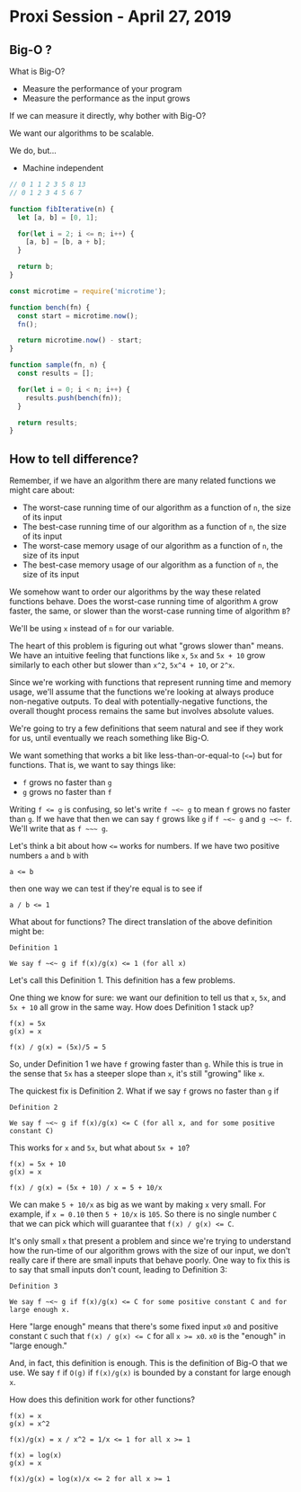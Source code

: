 # Proxi Session - April 27, 2019

## Big-O ?

What is Big-O?

- Measure the performance of your program
- Measure the performance as the input grows

If we can measure it directly, why bother with Big-O?

We want our algorithms to be scalable.

We do, but...

- Machine independent

```javascript
// 0 1 1 2 3 5 8 13
// 0 1 2 3 4 5 6 7

function fibIterative(n) {
  let [a, b] = [0, 1];

  for(let i = 2; i <= n; i++) {
    [a, b] = [b, a + b];
  }

  return b;
}

const microtime = require('microtime');

function bench(fn) {
  const start = microtime.now();
  fn();

  return microtime.now() - start;
}

function sample(fn, n) {
  const results = [];

  for(let i = 0; i < n; i++) {
    results.push(bench(fn));
  }

  return results;
}
```

## How to tell difference?

Remember, if we have an algorithm there are many related functions we might care about:

- The worst-case running time of our algorithm as a function of `n`, the size of its input
- The best-case running time of our algorithm as a function of `n`, the size of its input
- The worst-case memory usage of our algorithm as a function of `n`, the size of its input
- The best-case memory usage of our algorithm as a function of `n`, the size of its input

We somehow want to order our algorithms by the way these related functions behave.  Does the worst-case running time of algorithm `A` grow faster, the same, or slower than the worst-case running time of algorithm `B`?

We'll be using `x` instead of `n` for our variable.

The heart of this problem is figuring out what "grows slower than" means.  We have an intuitive feeling that functions like `x`, `5x` and `5x + 10` grow similarly to each other but slower than `x^2`, `5x^4 + 10`, or `2^x`.

Since we're working with functions that represent running time and memory usage, we'll assume that the functions we're looking at always produce non-negative outputs.  To deal with potentially-negative functions, the overall thought process remains the same but involves absolute values.

We're going to try a few definitions that seem natural and see if they work for us, until eventually we reach something like Big-O.

We want something that works a bit like less-than-or-equal-to (`<=`) but for functions.  That is, we want to say things like:

- `f` grows no faster than `g`
- `g` grows no faster than `f`

Writing `f <= g` is confusing, so let's write `f ~<~ g` to mean `f` grows no faster than `g`. If we have that then we can say `f` grows like `g` if `f ~<~ g` and `g ~<~ f`.  We'll write that as `f ~~~ g`.

Let's think a bit about how `<=` works for numbers.  If we have two positive numbers `a` and `b` with

```text
a <= b
```

then one way we can test if they're equal is to see if

```text
a / b <= 1
```

What about for functions?  The direct translation of the above definition might be:

```text
Definition 1

We say f ~<~ g if f(x)/g(x) <= 1 (for all x)
```

Let's call this Definition 1. This definition has a few problems.

One thing we know for sure: we want our definition to tell us that `x`, `5x`, and `5x + 10` all grow in the same way.  How does Definition 1 stack up?

```text
f(x) = 5x
g(x) = x

f(x) / g(x) = (5x)/5 = 5
```

So, under Definition 1 we have `f` growing faster than `g`.  While this is true in the sense that `5x` has a steeper slope than `x`, it's still "growing" like `x`.

The quickest fix is Definition 2.  What if we say `f` grows no faster than `g` if

```text
Definition 2

We say f ~<~ g if f(x)/g(x) <= C (for all x, and for some positive constant C)
```

This works for `x` and `5x`, but what about `5x + 10`?

```
f(x) = 5x + 10
g(x) = x

f(x) / g(x) = (5x + 10) / x = 5 + 10/x
```

We can make `5 + 10/x` as big as we want by making `x` very small.  For example, if `x = 0.10` then `5 + 10/x` is `105`.  So there is no single number `C` that we can pick which will guarantee that `f(x) / g(x) <= C`.

It's only small `x` that present a problem and since we're trying to understand how the run-time of our algorithm grows with the size of our input,  we don't really care if there are small inputs that behave poorly.  One way to fix this is to say that small inputs don't count, leading to Definition 3:

```text
Definition 3

We say f ~<~ g if f(x)/g(x) <= C for some positive constant C and for large enough x.
```

Here "large enough" means that there's some fixed input `x0` and positive constant `C` such that `f(x) / g(x) <= C` for all `x >= x0`.  `x0` is the "enough" in "large enough."

And, in fact, this definition is enough.  This is the definition of Big-O that we use.  We say `f` if `O(g)` if `f(x)/g(x)` is bounded by a constant for large enough `x`.

How does this definition work for other functions?

```text
f(x) = x
g(x) = x^2

f(x)/g(x) = x / x^2 = 1/x <= 1 for all x >= 1

f(x) = log(x)
g(x) = x

f(x)/g(x) = log(x)/x <= 2 for all x >= 1
```
